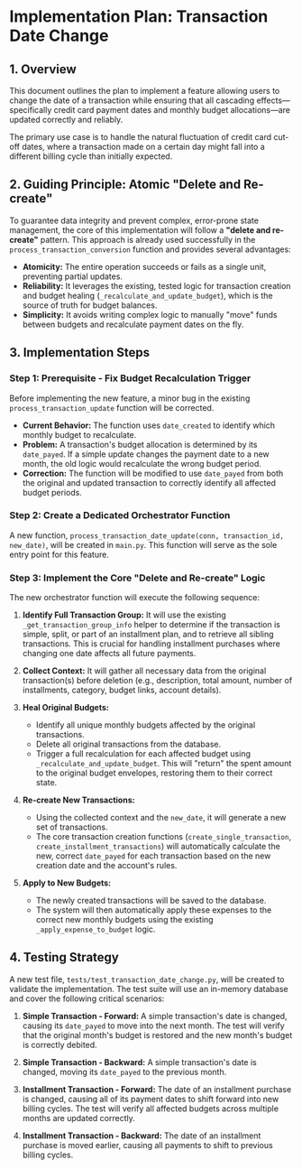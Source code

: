 # Implementation Plan: Transaction Date Change

## 1. Overview

This document outlines the plan to implement a feature allowing users to change the date of a transaction while ensuring that all cascading effects—specifically credit card payment dates and monthly budget allocations—are updated correctly and reliably.

The primary use case is to handle the natural fluctuation of credit card cut-off dates, where a transaction made on a certain day might fall into a different billing cycle than initially expected.

## 2. Guiding Principle: Atomic "Delete and Re-create"

To guarantee data integrity and prevent complex, error-prone state management, the core of this implementation will follow a **"delete and re-create"** pattern. This approach is already used successfully in the `process_transaction_conversion` function and provides several advantages:

*   **Atomicity:** The entire operation succeeds or fails as a single unit, preventing partial updates.
*   **Reliability:** It leverages the existing, tested logic for transaction creation and budget healing (`_recalculate_and_update_budget`), which is the source of truth for budget balances.
*   **Simplicity:** It avoids writing complex logic to manually "move" funds between budgets and recalculate payment dates on the fly.

## 3. Implementation Steps

### Step 1: Prerequisite - Fix Budget Recalculation Trigger

Before implementing the new feature, a minor bug in the existing `process_transaction_update` function will be corrected.

*   **Current Behavior:** The function uses `date_created` to identify which monthly budget to recalculate.
*   **Problem:** A transaction's budget allocation is determined by its `date_payed`. If a simple update changes the payment date to a new month, the old logic would recalculate the wrong budget period.
*   **Correction:** The function will be modified to use `date_payed` from both the original and updated transaction to correctly identify all affected budget periods.

### Step 2: Create a Dedicated Orchestrator Function

A new function, `process_transaction_date_update(conn, transaction_id, new_date)`, will be created in `main.py`. This function will serve as the sole entry point for this feature.

### Step 3: Implement the Core "Delete and Re-create" Logic

The new orchestrator function will execute the following sequence:

1.  **Identify Full Transaction Group:** It will use the existing `_get_transaction_group_info` helper to determine if the transaction is simple, split, or part of an installment plan, and to retrieve all sibling transactions. This is crucial for handling installment purchases where changing one date affects all future payments.

2.  **Collect Context:** It will gather all necessary data from the original transaction(s) before deletion (e.g., description, total amount, number of installments, category, budget links, account details).

3.  **Heal Original Budgets:**
    *   Identify all unique monthly budgets affected by the original transactions.
    *   Delete all original transactions from the database.
    *   Trigger a full recalculation for each affected budget using `_recalculate_and_update_budget`. This will "return" the spent amount to the original budget envelopes, restoring them to their correct state.

4.  **Re-create New Transactions:**
    *   Using the collected context and the `new_date`, it will generate a new set of transactions.
    *   The core transaction creation functions (`create_single_transaction`, `create_installment_transactions`) will automatically calculate the new, correct `date_payed` for each transaction based on the new creation date and the account's rules.

5.  **Apply to New Budgets:**
    *   The newly created transactions will be saved to the database.
    *   The system will then automatically apply these expenses to the correct new monthly budgets using the existing `_apply_expense_to_budget` logic.

## 4. Testing Strategy

A new test file, `tests/test_transaction_date_change.py`, will be created to validate the implementation. The test suite will use an in-memory database and cover the following critical scenarios:

1.  **Simple Transaction - Forward:** A simple transaction's date is changed, causing its `date_payed` to move into the next month. The test will verify that the original month's budget is restored and the new month's budget is correctly debited.

2.  **Simple Transaction - Backward:** A simple transaction's date is changed, moving its `date_payed` to the previous month.

3.  **Installment Transaction - Forward:** The date of an installment purchase is changed, causing all of its payment dates to shift forward into new billing cycles. The test will verify all affected budgets across multiple months are updated correctly.

4.  **Installment Transaction - Backward:** The date of an installment purchase is moved earlier, causing all payments to shift to previous billing cycles.

